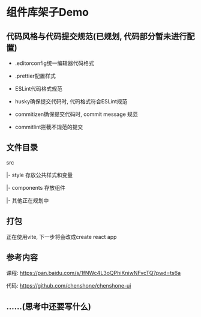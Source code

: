 # 组件库架子Demo





## 代码风格与代码提交规范(已规划, 代码部分暂未进行配置)

* .editorconfig统一编辑器代码格式

* .prettier配置样式

* ESLint代码格式规范

* husky确保提交代码时, 代码格式符合ESLint规范

* commitizen确保提交代码时, commit message 规范

* commitlint拦截不规范的提交


## 文件目录
src

|- style 存放公共样式和变量

|- components 存放组件

|- 其他正在规划中


## 打包
正在使用vite, 下一步将会改成create react app


## 参考内容
课程: https://pan.baidu.com/s/1fNWc4L3oQPhiKniwNFvcTQ?pwd=ts6a

代码: https://github.com/chenshone/chenshone-ui

## ......(思考中还要写什么)